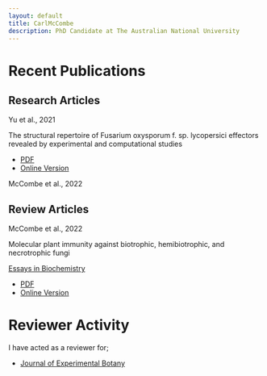 ```yaml
---
layout: default
title: CarlMcCombe
description: PhD Candidate at The Australian National University
---
```


# Recent Publications

## Research Articles

Yu et al., 2021

The structural repertoire of Fusarium oxysporum f. sp. lycopersici effectors revealed by experimental and computational studies
- [PDF](/assets/papers/Yu_2021.pdf) 
- [Online Version](https://doi.org/10.1101/2021.12.14.472499) 

McCombe et al., 2022

## Review Articles

McCombe et al., 2022

Molecular plant immunity against biotrophic, hemibiotrophic, and necrotrophic fungi

[Essays in Biochemistry](https://portlandpress.com/essaysbiochem)
- [PDF](/assets/papers/)
- [Online Version]()

# Reviewer Activity

I have acted as a reviewer for;

- [Journal of Experimental Botany](https://academic.oup.com/jxb)
